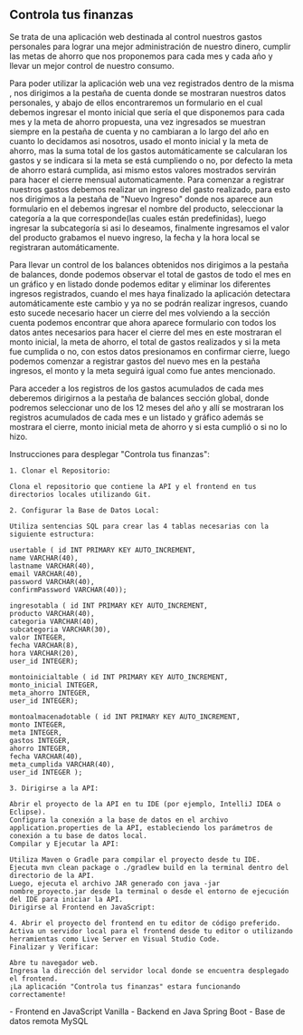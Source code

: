 <h2><strong>Controla tus finanzas</strong></h2>
<p>Se trata de una aplicación web destinada al control nuestros gastos personales para lograr 
una mejor administración de nuestro dinero, cumplir las metas de ahorro que nos proponemos para cada mes
y cada año y llevar un mejor control de nuestro consumo.</p>
<p>Para poder utilizar la aplicación web una vez registrados dentro de la misma , nos dirigimos a la pestaña
de cuenta donde se mostraran nuestros datos personales, y abajo de ellos encontraremos un formulario en 
el cual debemos ingresar el monto inicial que sería el que disponemos para cada mes y la meta de ahorro propuesta,
una vez ingresados se muestran siempre en la pestaña de cuenta y no cambiaran a lo largo del año en cuanto lo 
decidamos asi nosotros, usado el monto inicial y la meta de ahorro, mas la suma total de los gastos automáticamente
se calcularan los gastos y se indicara si la meta se está cumpliendo o no, por defecto la meta de ahorro estará 
cumplida, asi mismo estos valores mostrados servirán para hacer el cierre mensual automaticamente.
Para comenzar a registrar nuestros gastos debemos realizar un ingreso del gasto realizado, para esto nos dirigimos
a la pestaña de "Nuevo Ingreso" donde nos aparece aun formulario en el debemos ingresar el nombre del producto, 
seleccionar la categoría a la que corresponde(las cuales están predefinidas), luego ingresar la subcategoría 
si asi lo deseamos, finalmente ingresamos el valor del producto grabamos el nuevo ingreso,  la fecha y la hora local se
registraran automáticamente.</p> 
<p>Para llevar un control de los balances obtenidos nos dirigimos a la pestaña de balances, donde podemos observar el 
total de gastos de todo el mes en un gráfico y en listado donde podemos editar y eliminar los diferentes ingresos 
registrados, cuando el mes haya finalizado la aplicación detectara automáticamente este cambio y ya no se podrán 
realizar ingresos, cuando esto sucede necesario hacer un cierre del mes volviendo a la sección cuenta podemos 
encontrar que ahora aparece formulario con todos los datos antes necesarios para hacer el cierre del mes en este
mostraran el monto inicial, la meta de ahorro, el total de gastos realizados y si la meta fue cumplida o no, 
con estos datos presionamos en confirmar cierre, luego podemos comenzar a registrar gastos del nuevo mes en 
la pestaña ingresos, el monto y la meta seguirá igual como fue antes mencionado.</p> 
<p>Para acceder a los registros de los gastos acumulados de cada mes deberemos dirigirnos a la pestaña de balances sección global, 
donde podremos seleccionar uno de los 12 meses del año y allí se mostraran los registros acumulados de cada mes e un listado y 
gráfico además se mostrara el cierre, monto inicial meta de ahorro y si esta cumplió o si no lo hizo.</p>


Instrucciones para desplegar "Controla tus finanzas":

    1. Clonar el Repositorio:
    
    Clona el repositorio que contiene la API y el frontend en tus directorios locales utilizando Git.
    
    2. Configurar la Base de Datos Local:
    
    Utiliza sentencias SQL para crear las 4 tablas necesarias con la siguiente estructura:

    usertable ( id INT PRIMARY KEY AUTO_INCREMENT,
    name VARCHAR(40), 
    lastname VARCHAR(40), 
    email VARCHAR(40), 
    password VARCHAR(40), 
    confirmPassword VARCHAR(40)); 
    
    ingresotabla ( id INT PRIMARY KEY AUTO_INCREMENT, 
    producto VARCHAR(40), 
    categoria VARCHAR(40), 
    subcategoria VARCHAR(30), 
    valor INTEGER, 
    fecha VARCHAR(8),
    hora VARCHAR(20),
    user_id INTEGER);

    montoinicialtable ( id INT PRIMARY KEY AUTO_INCREMENT, 
    monto_inicial INTEGER, 
    meta_ahorro INTEGER, 
    user_id INTEGER);

    montoalmacenadotable ( id INT PRIMARY KEY AUTO_INCREMENT, 
    monto INTEGER, 
    meta INTEGER, 
    gastos INTEGER, 
    ahorro INTEGER, 
    fecha VARCHAR(40), 
    meta_cumplida VARCHAR(40), 
    user_id INTEGER );

    3. Dirigirse a la API:
    
    Abrir el proyecto de la API en tu IDE (por ejemplo, IntelliJ IDEA o Eclipse).
    Configura la conexión a la base de datos en el archivo application.properties de la API, estableciendo los parámetros de conexión a tu base de datos local.
    Compilar y Ejecutar la API:
    
    Utiliza Maven o Gradle para compilar el proyecto desde tu IDE.
    Ejecuta mvn clean package o ./gradlew build en la terminal dentro del directorio de la API.
    Luego, ejecuta el archivo JAR generado con java -jar nombre_proyecto.jar desde la terminal o desde el entorno de ejecución del IDE para iniciar la API.
    Dirigirse al Frontend en JavaScript:
    
    4. Abrir el proyecto del frontend en tu editor de código preferido.
    Activa un servidor local para el frontend desde tu editor o utilizando herramientas como Live Server en Visual Studio Code.
    Finalizar y Verificar:
    
    Abre tu navegador web.
    Ingresa la dirección del servidor local donde se encuentra desplegado el frontend.
    ¡La aplicación "Controla tus finanzas" estara funcionando correctamente!

<link rel="stylesheet" href="https://cdnjs.cloudflare.com/ajax/libs/font-awesome/5.15.4/css/all.min.css" integrity="sha512-abc123..." crossorigin="anonymous" />
- Frontend en JavaScript Vanilla <i class="fab fa-js"></i> 
- Backend en Java Spring Boot <i class="fab fa-java"></i> 
- Base de datos remota MySQL <i class="fab fa-mysql"></i>
